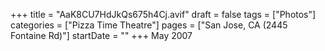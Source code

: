 +++
title = "AaK8CU7HdJkQs675h4Cj.avif"
draft = false
tags = ["Photos"]
categories = ["Pizza Time Theatre"]
pages = ["San Jose, CA (2445 Fontaine Rd)"]
startDate = ""
+++
May 2007
